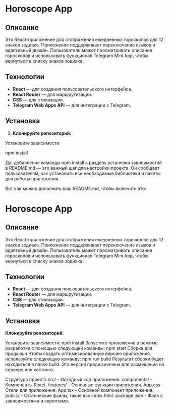 # Horoscope App

## Описание

Это React-приложение для отображения ежедневных гороскопов для 12 знаков зодиака. Приложение поддерживает переключение языков и адаптивный дизайн. Пользователь может просматривать описания гороскопов и использовать функционал Telegram Mini App, чтобы вернуться к списку знаков зодиака.

## Технологии

- **React** — для создания пользовательского интерфейса.
- **React Router** — для маршрутизации.
- **CSS** — для стилизации.
- **Telegram Web Apps API** — для интеграции с Telegram.

## Установка

1. **Клонируйте репозиторий:**
   
Установите зависимости:

npm install


Да, добавление команды npm install к разделу установки зависимостей в README.md — это важный шаг для настройки проекта. Он сообщает пользователям, как установить все необходимые библиотеки и пакеты для работы приложения.

Вот как можно дополнить ваш README.md, чтобы включить это:

# Horoscope App

## Описание

Это React-приложение для отображения ежедневных гороскопов для 12 знаков зодиака. Приложение поддерживает переключение языков и адаптивный дизайн. Пользователь может просматривать описания гороскопов и использовать функционал Telegram Mini App, чтобы вернуться к списку знаков зодиака.

## Технологии

- **React** — для создания пользовательского интерфейса.
- **React Router** — для маршрутизации.
- **CSS** — для стилизации.
- **Telegram Web Apps API** — для интеграции с Telegram.

## Установка

**Клонируйте репозиторий:**

Установите зависимости:
npm install
Запустите приложение в режиме разработки с помощью следующей команды:
npm start
Сборка для продакшн
Чтобы создать оптимизированную версию приложения, используйте следующую команду:
npm run build
Результат сборки будет находиться в папке build. Эта версия предназначена для размещения на сервере или хостинге.

Структура проекта
src/ - Исходный код приложения.
components/ - Компоненты React.
features/ - Основные функции приложения.
App.css - Стили для приложения.
App.tsx - Основной компонент приложения.
public/ - Статические файлы, такие как index.html.
package.json - Файл с зависимостями и скриптами.
